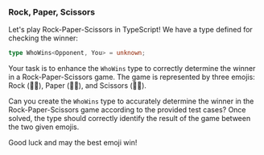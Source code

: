 ### Rock, Paper, Scissors

Let's play Rock-Paper-Scissors in TypeScript! We have a type defined for checking the winner:

```typescript
type WhoWins<Opponent, You> = unknown;
```

Your task is to enhance the `WhoWins` type to correctly determine the winner in a Rock-Paper-Scissors game. The game is represented by three emojis: Rock (👊🏾), Paper (🖐🏾), and Scissors (✌🏽).

Can you create the `WhoWins` type to accurately determine the winner in the Rock-Paper-Scissors game according to the provided test cases? Once solved, the type should correctly identify the result of the game between the two given emojis.

Good luck and may the best emoji win!
